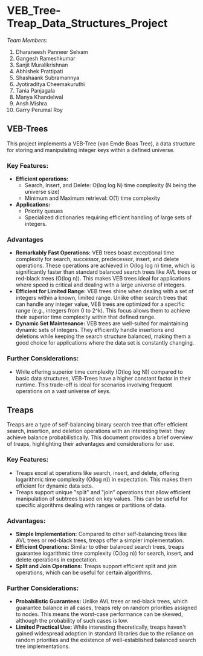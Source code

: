 # VEB_Tree-Treap_Data_Structures_Project 

*Team Members:*
1) Dharaneesh Panneer Selvam
2) Gangesh Rameshkumar
3) Sanjit Muralikrishnan
4) Abhishek Prattipati
5) Shashaank Subramannya
6) Jyotiraditya Cheemakuruthi
7) Tania Panjagala
8) Manya Khandelwal
9) Ansh Mishra
10) Garry Perumal Roy

## VEB-Trees

This project implements a VEB-Tree (van Emde Boas Tree), a data structure for storing and manipulating integer keys within a defined universe.

### Key Features:

- __Efficient operations:__
  - Search, Insert, and Delete: O(log log N) time complexity (N being the universe size)
  - Minimum and Maximum retrieval: O(1) time complexity
- __Applications:__
  - Priority queues
  - Specialized dictionaries requiring efficient handling of large sets of integers.

### Advantages

- __Remarkably Fast Operations:__ VEB trees boast exceptional time complexity for search, successor, predecessor, insert, and delete operations. These operations are achieved in O(log log n) time, which is significantly faster than standard balanced search trees like AVL trees or red-black trees (O(log n)). This makes VEB trees ideal for applications where speed is critical and dealing with a large universe of integers.
- __Efficient for Limited Range:__ VEB trees shine when dealing with a set of integers within a known, limited range. Unlike other search trees that can handle any integer value, VEB trees are optimized for a specific range (e.g., integers from 0 to 2^k). This focus allows them to achieve their superior time complexity within that defined range.
- __Dynamic Set Maintenance:__ VEB trees are well-suited for maintaining dynamic sets of integers. They efficiently handle insertions and deletions while keeping the search structure balanced, making them a good choice for applications where the data set is constantly changing.

### Further Considerations:

- While offering superior time complexity (O(log log N)) compared to basic data structures, VEB-Trees have a higher constant factor in their runtime. This trade-off is ideal for scenarios involving frequent operations on a vast universe of keys.

## Treaps

Treaps are a type of self-balancing binary search tree that offer efficient search, insertion, and deletion operations with an interesting twist: they achieve balance probabilistically. This document provides a brief overview of treaps, highlighting their advantages and considerations for use.

### Key Features:

- Treaps excel at operations like search, insert, and delete, offering logarithmic time complexity (O(log n)) in expectation. This makes them efficient for dynamic data sets.
- Treaps support unique "split" and "join" operations that allow efficient manipulation of subtrees based on key values. This can be useful for specific algorithms dealing with ranges or partitions of data.

### Advantages:

- __Simple Implementation:__ Compared to other self-balancing trees like AVL trees or red-black trees, treaps offer a simpler implementation.
- __Efficient Operations:__ Similar to other balanced search trees, treaps guarantee logarithmic time complexity (O(log n)) for search, insert, and delete operations in expectation.
- __Split and Join Operations:__ Treaps support efficient split and join operations, which can be useful for certain algorithms.
  
### Further Considerations:

- __Probabilistic Guarantees:__ Unlike AVL trees or red-black trees, which guarantee balance in all cases, treaps rely on random priorities assigned to nodes. This means the worst-case performance can be skewed, although the probability of such cases is low.
- __Limited Practical Use:__ While interesting theoretically, treaps haven't gained widespread adoption in standard libraries due to the reliance on random priorities and the existence of well-established balanced search tree implementations.
